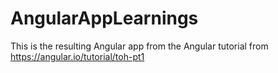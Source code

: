 # AngularAppLearnings
This is the resulting Angular app from the Angular tutorial from https://angular.io/tutorial/toh-pt1
